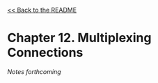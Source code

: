 [&lt;&lt; Back to the README](README.md)

# Chapter 12. Multiplexing Connections

*Notes forthcoming*
